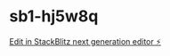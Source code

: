 # sb1-hj5w8q

[Edit in StackBlitz next generation editor ⚡️](https://stackblitz.com/~/github.com/degu17/sb1-hj5w8q)